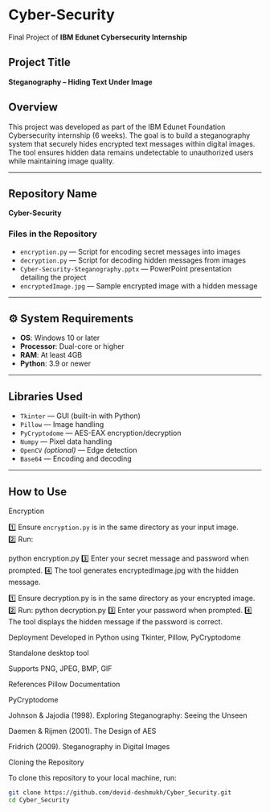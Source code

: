 # Cyber-Security

Final Project of **IBM Edunet Cybersecurity Internship**

## Project Title

**Steganography – Hiding Text Under Image**

## Overview

This project was developed as part of the IBM Edunet Foundation Cybersecurity internship (6 weeks). The goal is to build a steganography system that securely hides encrypted text messages within digital images. The tool ensures hidden data remains undetectable to unauthorized users while maintaining image quality.

---

## Repository Name

**Cyber-Security**

### Files in the Repository

- `encryption.py` — Script for encoding secret messages into images
- `decryption.py` — Script for decoding hidden messages from images
- `Cyber-Security-Steganography.pptx` — PowerPoint presentation detailing the project
- `encryptedImage.jpg` — Sample encrypted image with a hidden message

---

## ⚙️ System Requirements

- **OS**: Windows 10 or later
- **Processor**: Dual-core or higher
- **RAM**: At least 4GB
- **Python**: 3.9 or newer

---

## Libraries Used

- `Tkinter` — GUI (built-in with Python)
- `Pillow` — Image handling
- `PyCryptodome` — AES-EAX encryption/decryption
- `Numpy` — Pixel data handling
- `OpenCV` _(optional)_ — Edge detection
- `Base64` — Encoding and decoding

---

## How to Use

Encryption

1️⃣ Ensure `encryption.py` is in the same directory as your input image.  
2️⃣ Run:

python encryption.py
3️⃣ Enter your secret message and password when prompted.
4️⃣ The tool generates encryptedImage.jpg with the hidden message.

1️⃣ Ensure decryption.py is in the same directory as your encrypted image.
2️⃣ Run:
python decryption.py
3️⃣ Enter your password when prompted.
4️⃣ The tool displays the hidden message if the password is correct.

Deployment
Developed in Python using Tkinter, Pillow, PyCryptodome

Standalone desktop tool

Supports PNG, JPEG, BMP, GIF

References
Pillow Documentation

PyCryptodome

Johnson & Jajodia (1998). Exploring Steganography: Seeing the Unseen

Daemen & Rijmen (2001). The Design of AES

Fridrich (2009). Steganography in Digital Images

Cloning the Repository

To clone this repository to your local machine, run:

```bash
git clone https://github.com/devid-deshmukh/Cyber_Security.git
cd Cyber_Security


```

